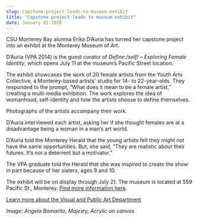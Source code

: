 ```yaml
---
slug: capstone-project-leads-to-museum-exhibit
title: "Capstone project leads to museum exhibit"
date: January 01 2020
---
```


<p>CSU Monterey Bay alumna Erika D’Auria has turned her capstone project into an exhibit at the Monterey Museum of Art.
</p><p>D’Auria (VPA 2014) is the guest curator of <em>Define:/self/ – Exploring Female Identity</em>, which opens July 11 at the museum’s Pacific Street location.
</p><p>The exhibit showcases the work of 20 female artists from the Youth Arts Collective, a Monterey-based artists' studio for 14- to 22-year-olds. They responded to the prompt, “What does it mean to be a female artist,” creating a multi-media exhibition. The work explores the idea of womanhood, self-identity and how the artists choose to define themselves.
</p><p>Photographs of the artists accompany their work.
</p><p>D’Auria interviewed each artist, asking her if she thought females are at a disadvantage being a woman in a man’s art world.
</p><p>D’Auria told the Monterey Herald that the young artists felt they might not have the same opportunities. But, she said, “They are realistic about their futures. It’s not a deterrent but a motivator.”
</p><p>The VPA graduate told the Herald that she was inspired to create the show in part because of her sisters, ages 9 and 10.
</p><p>The exhibit will be on display through July 21. The museum is located at 559 Pacific St., Monterey. <a href="http://www.montereyart.org">Find more information here</a>. 
</p><p><a href="http://csumb.edu/art">Learn more about the Visual and Public Art Department</a>
</p><p><em>Image: Angela Bomarito, Majesty, Acrylic on canvas  </em>
</p>
